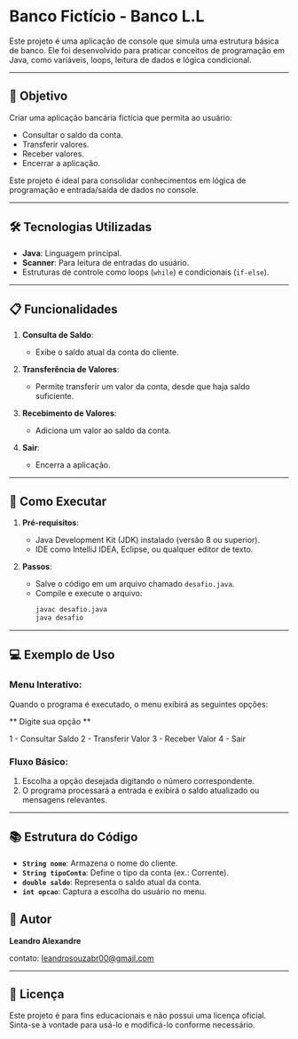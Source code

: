 # Banco Fictício - Banco L.L

Este projeto é uma aplicação de console que simula uma estrutura básica de banco. Ele foi desenvolvido para praticar conceitos de programação em Java, como variáveis, loops, leitura de dados e lógica condicional.

---

## 🎯 Objetivo
Criar uma aplicação bancária fictícia que permita ao usuário:
- Consultar o saldo da conta.
- Transferir valores.
- Receber valores.
- Encerrar a aplicação.

Este projeto é ideal para consolidar conhecimentos em lógica de programação e entrada/saída de dados no console.

---

## 🛠️ Tecnologias Utilizadas
- **Java**: Linguagem principal.
- **Scanner**: Para leitura de entradas do usuário.
- Estruturas de controle como loops (`while`) e condicionais (`if-else`).

---

## 📋 Funcionalidades
1. **Consulta de Saldo**:
    - Exibe o saldo atual da conta do cliente.

2. **Transferência de Valores**:
    - Permite transferir um valor da conta, desde que haja saldo suficiente.

3. **Recebimento de Valores**:
    - Adiciona um valor ao saldo da conta.

4. **Sair**:
    - Encerra a aplicação.

---

## 🚀 Como Executar
1. **Pré-requisitos**:
    - Java Development Kit (JDK) instalado (versão 8 ou superior).
    - IDE como IntelliJ IDEA, Eclipse, ou qualquer editor de texto.

2. **Passos**:
    - Salve o código em um arquivo chamado `desafio.java`.
    - Compile e execute o arquivo:
      ```bash
      javac desafio.java
      java desafio
      ```

---

## 💻 Exemplo de Uso
### Menu Interativo:
Quando o programa é executado, o menu exibirá as seguintes opções:

** Digite sua opção **

1 - Consultar Saldo 2 - Transferir Valor 3 - Receber Valor 4 - Sair


### Fluxo Básico:
1. Escolha a opção desejada digitando o número correspondente.
2. O programa processará a entrada e exibirá o saldo atualizado ou mensagens relevantes.

---

## 📚 Estrutura do Código
- **`String nome`**: Armazena o nome do cliente.
- **`String tipoConta`**: Define o tipo da conta (ex.: Corrente).
- **`double saldo`**: Representa o saldo atual da conta.
- **`int opcao`**: Captura a escolha do usuário no menu.

## 📝 Autor
**Leandro Alexandre**

contato: leandrosouzabr00@gmail.com

---

## 📝 Licença
Este projeto é para fins educacionais e não possui uma licença oficial. Sinta-se à vontade para usá-lo e modificá-lo conforme necessário.
